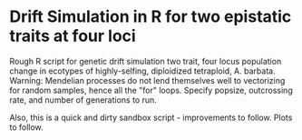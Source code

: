 Drift Simulation in R for two epistatic traits at four loci
==========================================================

Rough R script for genetic drift simulation two trait, four locus population change in ecotypes of highly-selfing, diploidized tetraploid, A. barbata. Warning: Mendelian processes do not lend themselves well to vectorizing for random samples, hence all the "for" loops. Specify popsize, outcrossing rate, and number of generations to run.

Also, this is a quick and dirty sandbox script - improvements to follow. Plots to follow.

